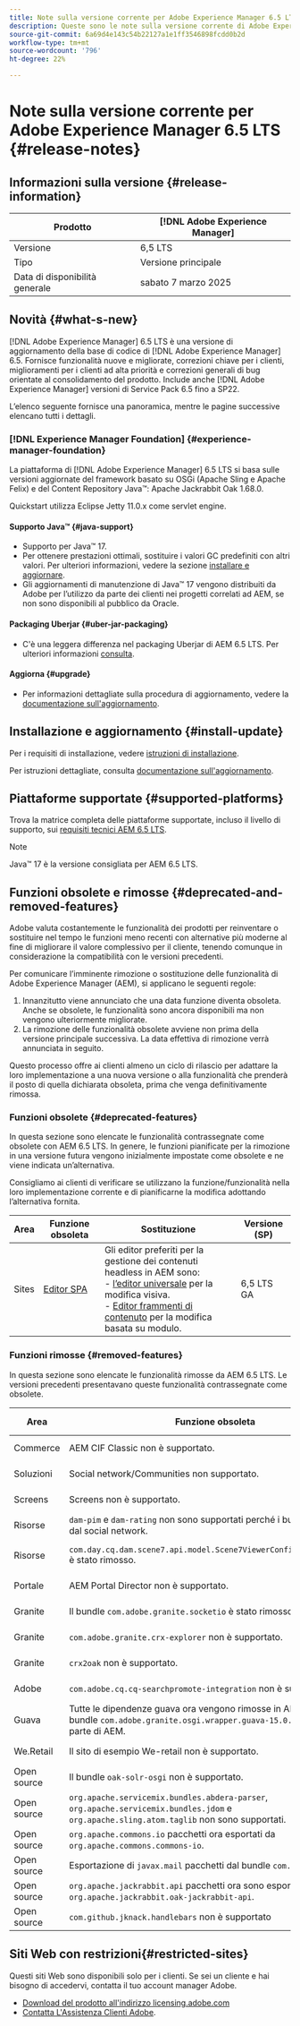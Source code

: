 ```yaml
---
title: Note sulla versione corrente per Adobe Experience Manager 6.5 LTS
description: Queste sono le note sulla versione corrente di Adobe Experience Manager 6.5 LTS.
source-git-commit: 6a69d4e143c54b22127a1e1ff3546898fcdd0b2d
workflow-type: tm+mt
source-wordcount: '796'
ht-degree: 22%

---
```



# Note sulla versione corrente per Adobe Experience Manager 6.5 LTS {#release-notes}

## Informazioni sulla versione {#release-information}

| Prodotto | [!DNL Adobe Experience Manager] |
|---|---|
| Versione | 6,5 LTS |
| Tipo | Versione principale |
| Data di disponibilità generale | sabato 7 marzo 2025 |

## Novità {#what-s-new}

[!DNL Adobe Experience Manager] 6.5 LTS è una versione di aggiornamento della base di codice di [!DNL Adobe Experience Manager] 6.5. Fornisce funzionalità nuove e migliorate, correzioni chiave per i clienti, miglioramenti per i clienti ad alta priorità e correzioni generali di bug orientate al consolidamento del prodotto. Include anche [!DNL Adobe Experience Manager] versioni di Service Pack 6.5 fino a SP22.

L’elenco seguente fornisce una panoramica, mentre le pagine successive elencano tutti i dettagli.

### [!DNL Experience Manager Foundation] {#experience-manager-foundation}

La piattaforma di [!DNL Adobe Experience Manager] 6.5 LTS si basa sulle versioni aggiornate del framework basato su OSGi (Apache Sling e Apache Felix) e del Content Repository Java™: Apache Jackrabbit Oak 1.68.0.

Quickstart utilizza Eclipse Jetty 11.0.x come servlet engine.

#### Supporto Java™  {#java-support}

* Supporto per Java™ 17.
* Per ottenere prestazioni ottimali, sostituire i valori GC predefiniti con altri valori. Per ulteriori informazioni, vedere la sezione [installare e aggiornare](/help/sites-deploying/custom-standalone-install.md).
* Gli aggiornamenti di manutenzione di Java™ 17 vengono distribuiti da Adobe per l’utilizzo da parte dei clienti nei progetti correlati ad AEM, se non sono disponibili al pubblico da Oracle.

#### Packaging Uberjar {#uber-jar-packaging}

* C&#39;è una leggera differenza nel packaging Uberjar di AEM 6.5 LTS. Per ulteriori informazioni [consulta](/help/sites-deploying/upgrading-code-and-customizations.md#update-the-aem-uber-jar-version-update-the-aem-uber-jar-version).

#### Aggiorna {#upgrade}

* Per informazioni dettagliate sulla procedura di aggiornamento, vedere la [documentazione sull&#39;aggiornamento](/help/sites-deploying/upgrade.md).

## Installazione e aggiornamento {#install-update}

Per i requisiti di installazione, vedere [istruzioni di installazione](/help/sites-deploying/custom-standalone-install.md).

Per istruzioni dettagliate, consulta [documentazione sull&#39;aggiornamento](/help/sites-deploying/upgrade.md).

## Piattaforme supportate {#supported-platforms}

Trova la matrice completa delle piattaforme supportate, incluso il livello di supporto, sui [requisiti tecnici AEM 6.5 LTS](/help/sites-deploying/technical-requirements.md).

>[!NOTE]
>
>Java™ 17 è la versione consigliata per AEM 6.5 LTS.

## Funzioni obsolete e rimosse {#deprecated-and-removed-features}

Adobe valuta costantemente le funzionalità dei prodotti per reinventare o sostituire nel tempo le funzioni meno recenti con alternative più moderne al fine di migliorare il valore complessivo per il cliente, tenendo comunque in considerazione la compatibilità con le versioni precedenti.

Per comunicare l’imminente rimozione o sostituzione delle funzionalità di Adobe Experience Manager (AEM), si applicano le seguenti regole:

1. Innanzitutto viene annunciato che una data funzione diventa obsoleta. Anche se obsolete, le funzionalità sono ancora disponibili ma non vengono ulteriormente migliorate.
1. La rimozione delle funzionalità obsolete avviene non prima della versione principale successiva. La data effettiva di rimozione verrà annunciata in seguito.

Questo processo offre ai clienti almeno un ciclo di rilascio per adattare la loro implementazione a una nuova versione o alla funzionalità che prenderà il posto di quella dichiarata obsoleta, prima che venga definitivamente rimossa.

### Funzioni obsolete {#deprecated-features}

In questa sezione sono elencate le funzionalità contrassegnate come obsolete con AEM 6.5 LTS. In genere, le funzioni pianificate per la rimozione in una versione futura vengono inizialmente impostate come obsolete e ne viene indicata un’alternativa.

Consigliamo ai clienti di verificare se utilizzano la funzione/funzionalità nella loro implementazione corrente e di pianificarne la modifica adottando l’alternativa fornita.

| Area | Funzione obsoleta | Sostituzione | Versione (SP) |
|---|---|---|---|
| Sites | [Editor SPA](/help/sites-developing/spa-overview.md) | Gli editor preferiti per la gestione dei contenuti headless in AEM sono:<br>- [l’editor universale](/help/sites-developing/universal-editor/introduction.md) per la modifica visiva.<br>- [Editor frammenti di contenuto](/help/assets/content-fragments/content-fragments-managing.md) per la modifica basata su modulo. | 6,5 LTS GA |

### Funzioni rimosse {#removed-features}

In questa sezione sono elencate le funzionalità rimosse da AEM 6.5 LTS. Le versioni precedenti presentavano queste funzionalità contrassegnate come obsolete.

| Area | Funzione obsoleta | Sostituzione | Versione (SP) |
|--- |--- |--- |--- |
| Commerce | AEM CIF Classic non è supportato. | Eseguire la migrazione a [AEM CIF](/help/commerce/cif/migration.md). | 6,5 LTS GA |
| Soluzioni | Social network/Communities non supportato. | Nessuna sostituzione disponibile. | 6,5 LTS GA |
| Screens | Screens non è supportato. | Nessuna sostituzione disponibile. | 6,5 LTS GA |
| Risorse | `dam-pim` e `dam-rating` non sono supportati perché i bundle dipendono dal social network. | Nessuna sostituzione disponibile. | 6,5 LTS GA |
| Risorse | `com.day.cq.dam.scene7.api.model.Scene7ViewerConfig#getSettings()` è stato rimosso. | Utilizzare l&#39;API alternativa `com.day.cq.dam.scene7.api.model.Scene7ViewerConfig#getSettingsList()` che è stata aggiunta. | 6,5 LTS GA |
| Portale | AEM Portal Director non è supportato. | Nessuna sostituzione disponibile. | 6,5 LTS GA |
| Granite | Il bundle `com.adobe.granite.socketio` è stato rimosso. | Nessuna sostituzione disponibile. | 6,5 LTS GA |
| Granite | `com.adobe.granite.crx-explorer` non è supportato. | Nessuna sostituzione disponibile. | 6,5 LTS GA |
| Granite | `crx2oak` non è supportato. | Scegli la versione rilevante di [oak-upgrade](https://mvnrepository.com/artifact/org.apache.jackrabbit/oak-upgrade) | 6,5 LTS GA |
| Adobe | `com.adobe.cq.cq-searchpromote-integration` non è supportato. | Nessuna sostituzione disponibile. | 6,5 LTS GA |
| Guava | Tutte le dipendenze guava ora vengono rimosse in AEM e pertanto il bundle `com.adobe.granite.osgi.wrapper.guava-15.0.0-0002` non fa parte di AEM. | Se possibile, i clienti possono aggiungere guava autonomamente se dipendono da guava o sostituire il codice guava con raccolte java o altre alternative. | 6,5 LTS GA |
| We.Retail | Il sito di esempio We-retail non è supportato. | Nessuna sostituzione disponibile. | 6,5 LTS GA |
| Open source | Il bundle `oak-solr-osgi` non è supportato. | Nessuna sostituzione disponibile. | 6,5 LTS GA |
| Open source | `org.apache.servicemix.bundles.abdera-parser`, `org.apache.servicemix.bundles.jdom` e `org.apache.sling.atom.taglib` non sono supportati. | Nessuna sostituzione disponibile. | 6,5 LTS GA |
| Open source | `org.apache.commons.io` pacchetti ora esportati da `org.apache.commons.commons-io`. | Nessuna modifica richiesta. | 6,5 LTS GA |
| Open source | Esportazione di `javax.mail` pacchetti dal bundle `com.sun.javax.mail`. | Nessuna modifica richiesta. | 6,5 LTS GA |
| Open source | `org.apache.jackrabbit.api` pacchetti ora sono esportati dal bundle `org.apache.jackrabbit.oak-jackrabbit-api`. | Nessuna modifica richiesta. | 6,5 LTS GA |
| Open source | `com.github.jknack.handlebars` non è supportato | Scegli la [versione](https://mvnrepository.com/artifact/com.github.jknack/handlebars) pertinente | 6,5 LTS GA |

## Siti Web con restrizioni{#restricted-sites}

Questi siti Web sono disponibili solo per i clienti. Se sei un cliente e hai bisogno di accedervi, contatta il tuo account manager Adobe.

* [Download del prodotto all&#39;indirizzo licensing.adobe.com](https://licensing.adobe.com/)
* [Contatta L&#39;Assistenza Clienti Adobe](https://experienceleague.adobe.com/en/docs/customer-one/using/home).
